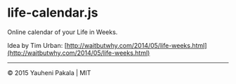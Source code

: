 # life-calendar.js
Online calendar of your Life in Weeks.


Idea by Tim Urban: [http://waitbutwhy.com/2014/05/life-weeks.html](http://waitbutwhy.com/2014/05/life-weeks.html)

---
&copy; 2015 Yauheni Pakala | MIT
